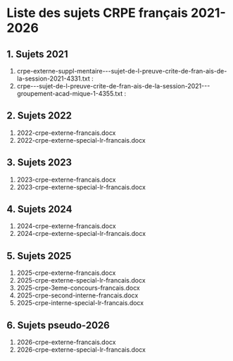 # Liste des sujets CRPE français 2021-2026

## 1. Sujets 2021
1. crpe-externe-suppl-mentaire---sujet-de-l-preuve-crite-de-fran-ais-de-la-session-2021-4331.txt : 
2. crpe---sujet-de-l-preuve-crite-de-fran-ais-de-la-session-2021---groupement-acad-mique-1-4355.txt :

## 2. Sujets 2022
1. 2022-crpe-externe-francais.docx
2. 2022-crpe-externe-special-lr-francais.docx

## 3. Sujets 2023
1. 2023-crpe-externe-francais.docx
2. 2023-crpe-externe-special-lr-francais.docx

## 4. Sujets 2024
1. 2024-crpe-externe-francais.docx
2. 2024-crpe-externe-special-lr-francais.docx

## 5. Sujets 2025
1. 2025-crpe-externe-francais.docx
2. 2025-crpe-externe-special-lr-francais.docx
3. 2025-crpe-3eme-concours-francais.docx
4. 2025-crpe-second-interne-francais.docx
5. 2025-crpe-interne-special-lr-francais.docx

## 6. Sujets pseudo-2026
1. 2026-crpe-externe-francais.docx
2. 2026-crpe-externe-special-lr-francais.docx
